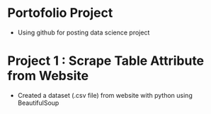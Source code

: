 # Portofolio Project
* Using github for posting data science project

# Project 1 : Scrape Table Attribute from Website
* Created a dataset (.csv file) from website with python using BeautifulSoup
